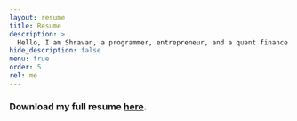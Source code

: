 ```yaml
---
layout: resume
title: Resume
description: >
  Hello, I am Shravan, a programmer, entrepreneur, and a quant finance aficionado. I am currently seeking an admission for a M.S program in Computer Science to specialize in Deep Learning research, and eventually follow up with a Ph.D.
hide_description: false
menu: true
order: 5
rel: me
---
```

### Download my full resume [here](/assets/Shravan_Venkataraman-Resume.pdf).
